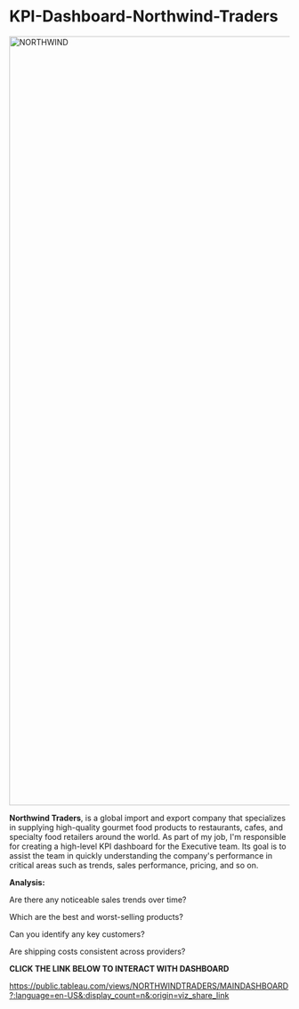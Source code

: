 # KPI-Dashboard-Northwind-Traders

<img width="1383" alt="NORTHWIND" src="https://github.com/izu-obike/KPI-Dashboard-Northwind-Traders/assets/126966833/dd9d178f-a6b3-471b-a9d2-ca2f18baed45">

<STRONG>Northwind Traders</STRONG>, is a global import and export company that specializes in supplying high-quality gourmet food products to restaurants, cafes, and specialty food retailers around the world.
As part of my job, I'm responsible for creating a high-level KPI dashboard for the Executive team. Its goal is to assist the team in quickly understanding the company's performance in critical areas such as trends, sales performance, pricing, and so on.

<STRONG>Analysis:</STRONG>

Are there any noticeable sales trends over time?

Which are the best and worst-selling products?

Can you identify any key customers?

Are shipping costs consistent across providers?

<STRONG>CLICK THE LINK BELOW TO INTERACT WITH DASHBOARD</STRONG>

https://public.tableau.com/views/NORTHWINDTRADERS/MAINDASHBOARD?:language=en-US&:display_count=n&:origin=viz_share_link
